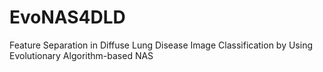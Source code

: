 # EvoNAS4DLD
Feature Separation in Diffuse Lung Disease Image Classification by Using Evolutionary Algorithm-based NAS
